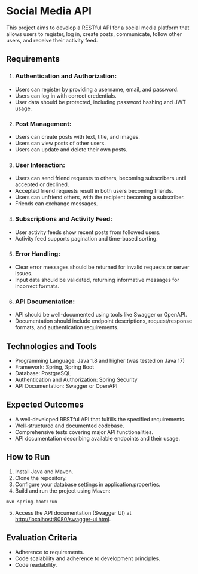 # Social Media API

This project aims to develop a RESTful API for a social media platform that allows users to register, log in, create posts, communicate, follow other users, and receive their activity feed.

## Requirements

1. ### Authentication and Authorization:
- Users can register by providing a username, email, and password.
- Users can log in with correct credentials.
- User data should be protected, including password hashing and JWT usage.
2. ### Post Management:
- Users can create posts with text, title, and images.
- Users can view posts of other users.
- Users can update and delete their own posts.
3. ### User Interaction:
- Users can send friend requests to others, becoming subscribers until accepted or declined.
- Accepted friend requests result in both users becoming friends.
- Users can unfriend others, with the recipient becoming a subscriber.
- Friends can exchange messages.
4. ### Subscriptions and Activity Feed:
- User activity feeds show recent posts from followed users.
- Activity feed supports pagination and time-based sorting.
5. ### Error Handling:
- Clear error messages should be returned for invalid requests or server issues.
- Input data should be validated, returning informative messages for incorrect formats.
6. ### API Documentation:
- API should be well-documented using tools like Swagger or OpenAPI.
- Documentation should include endpoint descriptions, request/response formats, and authentication requirements.
  
## Technologies and Tools

- Programming Language: Java 1.8 and higher (was tested on Java 17)
- Framework: Spring, Spring Boot
- Database: PostgreSQL
- Authentication and Authorization: Spring Security
- API Documentation: Swagger or OpenAPI

## Expected Outcomes

- A well-developed RESTful API that fulfills the specified requirements.
- Well-structured and documented codebase.
- Comprehensive tests covering major API functionalities.
- API documentation describing available endpoints and their usage.

## How to Run

1. Install Java and Maven.
2. Clone the repository.
3. Configure your database settings in application.properties.
4. Build and run the project using Maven:

```   
mvn spring-boot:run
```

5. Access the API documentation (Swagger UI) at [http://localhost:8080/swagger-ui.html](http://localhost:8080/swagger-ui/index.html).

## Evaluation Criteria

- Adherence to requirements.
- Code scalability and adherence to development principles.
- Code readability.
